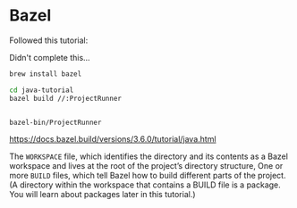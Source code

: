 # Bazel
Followed this tutorial:

Didn't complete this...

```sh
brew install bazel

cd java-tutorial
bazel build //:ProjectRunner


bazel-bin/ProjectRunner
```

https://docs.bazel.build/versions/3.6.0/tutorial/java.html



The `WORKSPACE` file, which identifies the directory and its contents as a Bazel workspace and lives at the root of the project’s directory structure,
One or more `BUILD` files, which tell Bazel how to build different parts of the project. (A directory within the workspace that contains a BUILD file is a package. You will learn about packages later in this tutorial.)
